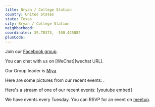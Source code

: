 ```yaml
---
title: Bryan / College Station
country: United States
state: Texas
city: Bryan / College Station
neighborhood: 
coordinates: 39.78373, -100.445882
plusCode:
---
```

Join our [Facebook group](https://www.facebook.com/groups/free.code.camp.bryan.college.station).

You can chat with us on [WeChat](wechat URL).

Our Group leader is [Miya](freecodecamp.org/miya)

Here are some pictures from our recent events:
![]().

Here's a stream of one of our recent events:
[youtube embed]

We have events every Tuesday. You can RSVP for an event on [meetup](meetupurl).

